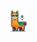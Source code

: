<div align="center">
  <img src="images/MG.png" alt="Your Image" width="30px" style="float: left; margin-right: 1px;"/>

</div>